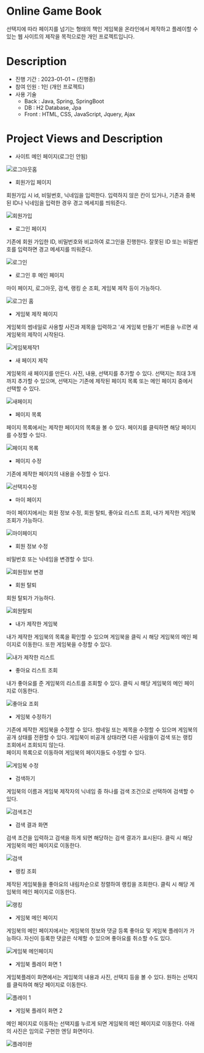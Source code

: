 # Online Game Book
선택지에 따라 페이지를 넘기는 형태의 책인 게임북을 온라인에서 제작하고 플레이할 수 있는 웹 사이트의 제작을 목적으로한 개인 프로젝트입니다.
# Description
* 진행 기간 : 2023-01-01 ~ (진행중)
* 참여 인원 : 1인 (개인 프로젝트)
* 사용 기술
  * Back : Java, Spring, SpringBoot
  * DB : H2 Database, Jpa
  * Front : HTML, CSS, JavaScript, Jquery, Ajax
# Project Views and Description
* 사이트 메인 페이지(로그인 안됨)<br>

![로그아웃홈](https://user-images.githubusercontent.com/96877973/215478771-ae161cb0-4bd5-4669-ac6c-ed6811d8b957.PNG)

* 회원가입 페이지

회원가입 시 id, 비밀번호, 닉네임을 입력한다. 입력하지 않은 칸이 있거나, 기존과 중복된 ID나 닉네임을 입력한 경우 경고 메세지를 띄워준다.

![회원가입](https://user-images.githubusercontent.com/96877973/215478797-21a98e07-b446-44ab-b73f-a46147993e6b.PNG)

* 로그인 페이지

기존에 회원 가입한 ID, 비밀번호와 비교하여 로그인을 진행한다. 잘못된 ID 또는 비밀번호를 입력하면 경고 메세지를 띄워준다.

![로그인](https://user-images.githubusercontent.com/96877973/215478778-1b7e8727-f15d-47ba-8350-187aa2824c1c.PNG)

* 로그인 후 메인 페이지

마이 페이지, 로그아웃, 검색, 랭킹 순 조회, 게임북 제작 등이 가능하다.

![로그인 홈](https://user-images.githubusercontent.com/96877973/215478773-3ab5a3eb-c728-4c9a-900b-8a2b8a08c44d.PNG)

* 게임북 제작 페이지 

게임북의 썸네일로 사용할 사진과 제목을 입력하고 '새 게임북 만들기' 버튼을 누르면 새 게임북의 제작이 시작된다.

![게임북제작1](https://user-images.githubusercontent.com/96877973/215478764-569d43ce-e473-4130-a530-cd49d1751c9f.PNG)

* 새 페이지 제작

게임북의 새 페이지를 만든다. 사진, 내용, 선택지를 추가할 수 있다. 선택지는 최대 3개까지 추가할 수 있으며, 선택지는 기존에 제작된 페이지 목록 또는 메인 페이지 중에서 선택할 수 있다. 

![새페이지](https://user-images.githubusercontent.com/96877973/215478785-597614b9-52aa-40d5-87a9-1dc4961c9e49.PNG)

* 페이지 목록

페이지 목록에서는 제작한 페이지의 목록을 볼 수 있다. 페이지를 클릭하면 해당 페이지를 수정할 수 있다.

![페이지 목록](https://user-images.githubusercontent.com/96877973/215478790-5bc132c9-8d53-4ce4-9707-13fe78628b6e.PNG)

* 페이지 수정

기존에 제작한 페이지의 내용을 수정할 수 있다.

![선택지수정](https://user-images.githubusercontent.com/96877973/215478787-c6a5e853-dc36-4e62-a930-1503b7030fa6.png)

* 마이 페이지

마이 페이지에서는 회원 정보 수정, 회원 탈퇴, 좋아요 리스트 조회, 내가 제작한 게임북 조회가 가능하다.

![마이페이지](https://user-images.githubusercontent.com/96877973/215478780-0929e819-a6c2-40b2-93c3-063a2989cf01.PNG)

* 회원 정보 수정

비밀번호 또는 닉네임을 변경할 수 있다.

![회원정보 변경](https://user-images.githubusercontent.com/96877973/215478798-30034c34-2908-413c-96df-a09856bf3822.PNG)

* 회원 탈퇴

회원 탈퇴가 가능하다.

![회원탈퇴](https://user-images.githubusercontent.com/96877973/215478800-5609d3a1-6737-4bf3-b4d6-627bb686837f.PNG)

* 내가 제작한 게임북

내가 제작한 게임북의 목록을 확인할 수 있으며 게임북을 클릭 시 해당 게임북의 메인 페이지로 이동한다. 또한 게임북을 수정할 수 있다.

![내가 제작한 리스트](https://user-images.githubusercontent.com/96877973/215480971-5389aeb0-b7ee-4f38-ac55-75e4ee890c54.PNG)

* 좋아요 리스트 조회

내가 좋아요를 준 게임북의 리스트를 조회할 수 있다. 클릭 시 해당 게임북의 메인 페이지로 이동한다.

![좋아요 조회](https://user-images.githubusercontent.com/96877973/215481404-1c0b313c-99ef-472a-a8d6-2cda92b4c333.PNG)


* 게임북 수정하기

기존에 제작한 게임북을 수정할 수 있다. 썸네일 또는 제목을 수정할 수 있으며 게임북의 공개 상태를 전환할 수 있다. 게임북이 비공개 상태라면 다른 사람들이 검색 또는 랭킹 조회에서 조회되지 않는다.\
페이지 목록으로 이동하여 게임북의 페이지들도 수정할 수 있다.

![게임북 수정](https://user-images.githubusercontent.com/96877973/215478761-0b4b4c26-58cf-4711-a09e-de4272bbeca1.PNG)

* 검색하기

게임북의 이름과 게임북 제작자의 닉네임 중 하나를 검색 조건으로 선택하여 검색할 수 있다.

![검색조건](https://user-images.githubusercontent.com/96877973/215478754-e8088516-36c7-48ee-aae5-34b1773095a5.png)

* 검색 결과 화면

검색 조건을 입력하고 검색을 하게 되면 해당하는 검색 결과가 표시된다. 클릭 시 해당 게임북의 메인 페이지로 이동한다.

![검색](https://user-images.githubusercontent.com/96877973/215478748-ef1ae727-91fe-4e1d-9308-8234cebeb213.PNG)

* 랭킹 조회

제작된 게임북들을 좋아요의 내림차순으로 정렬하여 랭킹을 조회한다. 클릭 시 해당 게임북의 메인 페이지로 이동한다.

![랭킹](https://user-images.githubusercontent.com/96877973/215478767-2afe2240-a24f-43cc-84d8-14a22370ed5f.PNG)

* 게임북 메인 페이지

게임북의 메인 페이지에서는 게임북의 정보와 댓글 등록 좋아요 및 게임북 플레이가 가능하다. 자신이 등록한 댓글은 삭제할 수 있으며 좋아요를 취소할 수도 있다.

![게임북 메인페이지](https://user-images.githubusercontent.com/96877973/215478758-21c1691b-230d-4ff9-8eda-8319df7fe6d4.PNG)

* 게임북 플레이 화면 1

게임북플레이 화면에서는 게임북의 내용과 사진, 선택지 등을 볼 수 있다. 원하는 선택지를 클릭하여 해당 페이지로 이동한다.

![플레이 1](https://user-images.githubusercontent.com/96877973/215478794-a3790179-0182-4cd1-8b9c-f0243344b632.PNG)

* 게임북 플레이 화면 2

메인 페이지로 이동하는 선택지를 누르게 되면 게임북의 메인 페이지로 이동한다. 아래의 사진은 임의로 구현한 엔딩 화면이다. 

![플레이완](https://user-images.githubusercontent.com/96877973/215478795-9a425c43-e8b9-4aa6-a5a9-52317b70c7f4.PNG)
